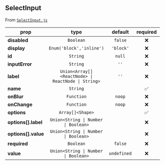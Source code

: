 
## SelectInput

From [`SelectInput.js`](SelectInput.js)



prop | type | default | required | description
---- | :----: | :-------: | :--------: | -----------
**disabled** | `Boolean` | `false` | :x: | 
**display** | `Enum('block','inline')` | `'block'` | :x: | 
**id** | `String` | `null` | :x: | 
**inputError** | `String` | `''` | :x: | 
**label** | `Union<Array[]<ReactNode> \| ReactNode \| String>` | `''` | :x: | 
**name** | `String` |  | :white_check_mark: | 
**onBlur** | `Function` | `noop` | :x: | 
**onChange** | `Function` | `noop` | :x: | 
**options** | `Array[]<Shape>` |  | :white_check_mark: | 
**options[].label** | `Union<String \| Number \| Boolean>` |  | :x: | 
**options[].value** | `Union<String \| Number \| Boolean>` |  | :x: | 
**required** | `Boolean` | `false` | :x: | 
**value** | `Union<String \| Number \| Boolean>` | `undefined` | :x: | 



